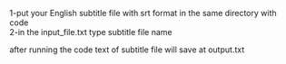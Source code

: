 1-put your English subtitle file with srt format in the same directory with code<br>
2-in the input_file.txt type subtitle file name<br>

after running the code text of subtitle file will save at output.txt
